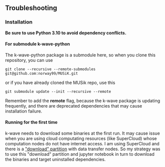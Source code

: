 ## Troubleshooting
### Installation
**Be sure to use Python 3.10 to avoid dependency conflicts.**
#### For submodule k-wave-python
The k-wave-python package is a submodule here, so when you clone this repository, you can use
```
git clone --recursive --remote-submodules git@github.com:norway99/MUSiK.git
```
or if you have already cloned the MUSik repo, use this
```
git submodule update --init --recursive --remote
```
Remember to add the **remote** flag, because the k-wave package is updating frequently, and there are deprecated dependencies that may cause installation failure.
#### Running for the first time
k-wave needs to download some binaries at the first run. It may cause issue when you are using cloud computating resources (like SuperCloud) whose computation nodes do not have internet access.
I am using SuperCloud and there is a ["download" partition](https://mit-supercloud.github.io/supercloud-docs/using-the-download-partition/) with data transfer nodes.
So my strategy was to use this "download" partition and jupyter notebook in turn to download the binaries and target uninstalled dependencies.
